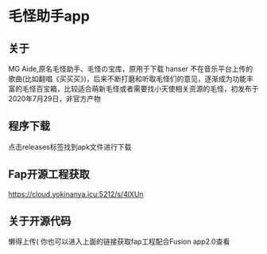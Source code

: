 毛怪助手app
===

关于
---
MG Aide,原名毛怪助手、毛怪の宝库，原用于下载 hanser 不在音乐平台上传的歌曲(比如翻唱《买买买》)，后来不断打磨和听取毛怪们的意见，逐渐成为功能丰富的毛怪百宝箱，比较适合萌新毛怪或者需要找小天使相关资源的毛怪，初发布于2020年7月29日，非官方产物



程序下载
---
点击releases标签找到apk文件进行下载



Fap开源工程获取
---
https://cloud.yokinanya.icu:5212/s/4lXUn



关于开源代码
---
懒得上传(
你也可以进入上面的链接获取fap工程配合Fusion app2.0查看
